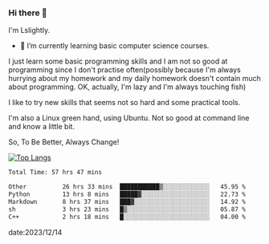 ### Hi there 👋

I'm Lslightly.

- 🌱 I’m currently learning basic computer science courses.

I just learn some basic programming skills and I am not so good at programming since I don't practise often(possibly because I'm always hurrying about my homework and my daily homework doesn't contain much about programming. OK, actually, I'm lazy and I'm always touching fish)

I like to try new skills that seems not so hard and some practical tools.

I'm also a Linux green hand, using Ubuntu. Not so good at command line and know a little bit.

So, To Be Better, Always Change!

[![Top Langs](https://github-readme-stats.vercel.app/api/top-langs/?username=Lslightly&layout=compact)](https://github.com/anuraghazra/github-readme-stats)

<!--START_SECTION:waka-->

```txt
Total Time: 57 hrs 47 mins

Other          26 hrs 33 mins  ███████████▒░░░░░░░░░░░░░   45.95 %
Python         13 hrs 8 mins   █████▓░░░░░░░░░░░░░░░░░░░   22.73 %
Markdown       8 hrs 37 mins   ███▓░░░░░░░░░░░░░░░░░░░░░   14.92 %
sh             3 hrs 23 mins   █▒░░░░░░░░░░░░░░░░░░░░░░░   05.87 %
C++            2 hrs 18 mins   █░░░░░░░░░░░░░░░░░░░░░░░░   04.00 %
```

<!--END_SECTION:waka-->

date:2023/12/14

